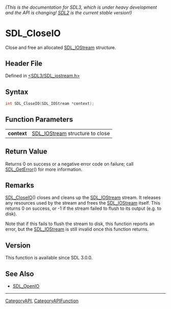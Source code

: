 ###### (This is the documentation for SDL3, which is under heavy development and the API is changing! [SDL2](https://wiki.libsdl.org/SDL2/) is the current stable version!)
# SDL_CloseIO

Close and free an allocated [SDL_IOStream](SDL_IOStream) structure.

## Header File

Defined in [<SDL3/SDL_iostream.h>](https://github.com/libsdl-org/SDL/blob/main/include/SDL3/SDL_iostream.h)

## Syntax

```c
int SDL_CloseIO(SDL_IOStream *context);

```

## Function Parameters

|                 |                                                 |
| --------------- | ----------------------------------------------- |
| **context**     | [SDL_IOStream](SDL_IOStream) structure to close |

## Return Value

Returns 0 on success or a negative error code on failure; call
[SDL_GetError](SDL_GetError)() for more information.

## Remarks

[SDL_CloseIO](SDL_CloseIO)() closes and cleans up the
[SDL_IOStream](SDL_IOStream) stream. It releases any resources used by the
stream and frees the [SDL_IOStream](SDL_IOStream) itself. This returns 0 on
success, or -1 if the stream failed to flush to its output (e.g. to disk).

Note that if this fails to flush the stream to disk, this function reports
an error, but the [SDL_IOStream](SDL_IOStream) is still invalid once this
function returns.

## Version

This function is available since SDL 3.0.0.

## See Also

* [SDL_OpenIO](SDL_OpenIO)

----
[CategoryAPI](CategoryAPI), [CategoryAPIFunction](CategoryAPIFunction)

